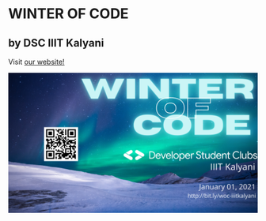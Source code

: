 # WINTER OF CODE
## by DSC IIIT Kalyani

Visit [our website!](http://bit.ly/woc-iiitkalyani)

![image](poster.png)
